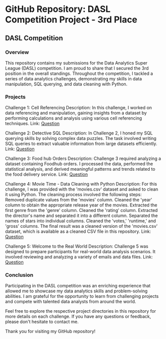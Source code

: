 # GitHub Repository: DASL Competition Project - 3rd Place

## DASL Competition

### Overview
This repository contains my submissions for the Data Analytics Super League (DASL) competition. I am proud to share that I secured the 3rd position in the overall standings. Throughout the competition, I tackled a series of data analytics challenges, demonstrating my skills in data manipulation, SQL querying, and data cleaning with Python.

### Projects
Challenge 1: Cell Referencing
Description: In this challenge, I worked on data referencing and manipulation, gaining insights from a dataset by performing calculations and analysis using various cell referencing techniques.
Link:  <a href="https://www.lighthall.co/challenge/fca1e9b0-d8c0-4923-8b58-758913aab9a6">Question</a>

Challenge 2: Detective SQL
Description: In Challenge 2, I honed my SQL querying skills by solving complex data puzzles. The task involved writing SQL queries to extract valuable information from large datasets efficiently.
Link:  <a href="https://www.lighthall.co/challenge/cd01c981-69e2-4f45-93c5-15c102868b68">Question</a>

Challenge 3: Food hub Orders
Description: Challenge 3 required analyzing a dataset containing Foodhub orders. I processed the data, performed the statistical analysis, and derived meaningful patterns and trends related to the food delivery service.
Link:  <a href="https://www.lighthall.co/challenge/3ce71012-7b69-4373-91a4-c18bd1c5d460">Question</a>

Challenge 4: Movie Time - Data Cleaning with Python
Description: For this challenge, I was provided with the 'movies.csv' dataset and asked to clean it using Python. The cleaning process involved the following steps:
Removed duplicate values from the 'movies' column.
Cleaned the 'year' column to obtain the appropriate release year of the movies.
Extracted the first genre from the 'genre' column.
Cleaned the 'rating' column.
Extracted the director's name and separated it into a different column.
Separated the names of stars into individual columns.
Cleaned the 'votes,' 'runtime,' and 'gross' columns.
The final result was a cleaned version of the 'movies.csv' dataset, which is available as a cleaned CSV file in this repository.
Link:  <a href="https://www.lighthall.co/challenge/2602b7e0-8bb8-4fcf-bb08-f5378aec1464">Question</a>

Challenge 5: Welcome to the Real World
Description: Challenge 5 was designed to prepare participants for real-world data analysis scenarios. It involved reviewing and analyzing a variety of emails and data files.
Link:  <a href="https://www.lighthall.co/challenge/7eae164f-4772-459f-93d2-f6b1969997e7">Question</a>

### Conclusion
Participating in the DASL competition was an enriching experience that allowed me to showcase my data analytics skills and problem-solving abilities. I am grateful for the opportunity to learn from challenging projects and compete with talented data analysts from around the world.

Feel free to explore the respective project directories in this repository for more details on each challenge. If you have any questions or feedback, please don't hesitate to contact me.

Thank you for visiting my GitHub repository!
